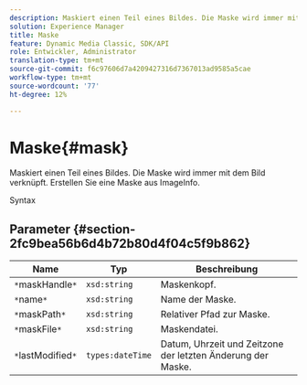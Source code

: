 ```yaml
---
description: Maskiert einen Teil eines Bildes. Die Maske wird immer mit dem Bild verknüpft. Erstellen Sie eine Maske aus ImageInfo.
solution: Experience Manager
title: Maske
feature: Dynamic Media Classic, SDK/API
role: Entwickler, Administrator
translation-type: tm+mt
source-git-commit: f6c97606d7a4209427316d7367013ad9585a5cae
workflow-type: tm+mt
source-wordcount: '77'
ht-degree: 12%

---
```



# Maske{#mask}

Maskiert einen Teil eines Bildes. Die Maske wird immer mit dem Bild verknüpft. Erstellen Sie eine Maske aus ImageInfo.

Syntax

## Parameter {#section-2fc9bea56b6d4b72b80d4f04c5f9b862}

| Name | Typ | Beschreibung |
|---|---|---|
| `*`maskHandle`*` | `xsd:string` | Maskenkopf. |
| `*`name`*` | `xsd:string` | Name der Maske. |
| `*`maskPath`*` | `xsd:string` | Relativer Pfad zur Maske. |
| `*`maskFile`*` | `xsd:string` | Maskendatei. |
| `*`lastModified`*` | `types:dateTime` | Datum, Uhrzeit und Zeitzone der letzten Änderung der Maske. |

